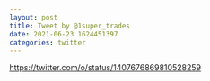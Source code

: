 ```yaml
--- 
layout: post 
title: Tweet by @1super_trades 
date: 2021-06-23 1624451397 
categories: twitter 
--- 
```

https://twitter.com/o/status/1407676869810528259